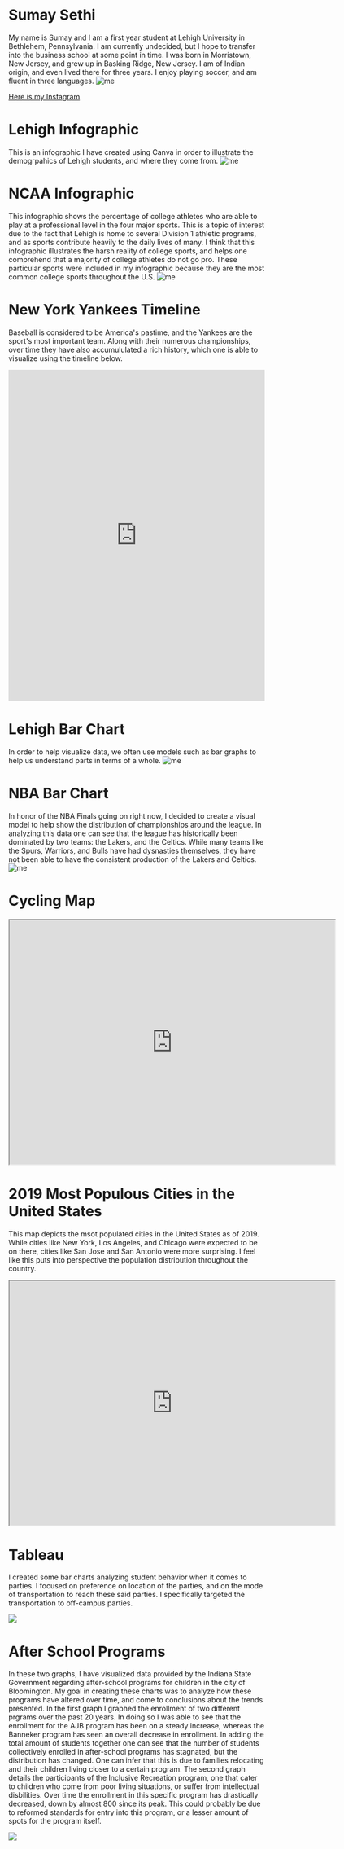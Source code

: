 # Sumay Sethi
  My name is Sumay and I am a first year student at Lehigh University in Bethlehem, Pennsylvania. I am currently undecided, but I hope to transfer into the business school at some point in time. 
  I was born in Morristown, New Jersey, and grew up in Basking Ridge, New Jersey. I am of Indian origin, and even lived there for three years. I enjoy playing soccer, and am fluent in three languages.
![me]()

[Here is my Instagram](https://www.instagram.com/sumaysethi/)

# Lehigh Infographic
  This is an infographic I have created using Canva in order to illustrate the demogrpahics of Lehigh students, and where they come from.
![me](https://github.com/sumaysethi/sumaysethi.github.io/blob/master/Student%20Enrollment%20at%20Lehigh.png?raw=true)

# NCAA Infographic
  This infographic shows the percentage of college athletes who are able to play at a professional level in the four major sports. This is a topic of interest due to the fact that Lehigh is home to several Division 1 athletic programs, and as sports contribute heavily to the daily lives of many. I think that this infographic illustrates the harsh reality of college sports, and helps one comprehend that a majority of college athletes do not go pro. These particular sports were included in my infographic because they are the most common college sports throughout the U.S.
![me](https://github.com/sumaysethi/sumaysethi.github.io/blob/master/Sports.png?raw=true)

# New York Yankees Timeline
  Baseball is considered to be America's pastime, and the Yankees are the sport's most important team. Along with their numerous championships, over time they have also accumululated a rich history, which one is able to visualize using the timeline below.
<iframe src='https://cdn.knightlab.com/libs/timeline3/latest/embed/index.html?source=11SwWfgsCbqs2UtUPoeFHB4QspdgGTypUjneO1lSaG0g&font=Default&lang=en&initial_zoom=2&height=650' width='100%' height='650' webkitallowfullscreen mozallowfullscreen allowfullscreen frameborder='0'></iframe>

# Lehigh Bar Chart
In order to help visualize data, we often use models such as bar graphs to help us understand parts in terms of a whole.
![me](https://github.com/sumaysethi/sumaysethi.github.io/blob/master/Lehigh_2019_Enrollment_Data_Percent_of_Undergraduate_Enrollment_chartbuilder.png?raw=true)

# NBA Bar Chart
In honor of the NBA Finals going on right now, I decided to create a visual model to help show the distribution of championships around the league. In analyzing this data one can see that the league has historically been dominated by two teams: the Lakers, and the Celtics. While many teams like the Spurs, Warriors, and Bulls have had dysnasties themselves, they have not been able to have the consistent production of the Lakers and Celtics.
![me](https://github.com/sumaysethi/sumaysethi.github.io/blob/master/NBA_Championship_Winning_Teams_Percent_of_Championships_Won_chartbuilder.png?raw=true)

# Cycling Map
<iframe src="https://www.google.com/maps/d/u/1/embed?mid=1MZh9vDQZf4Q__CXu92AC0wON2j8qnHPX" width="640" height="480"></iframe>

# 2019 Most Populous Cities in the United States
This map depicts the msot populated cities in the United States as of 2019. While cities like New York, Los Angeles, and Chicago were expected to be on there, cities like San Jose and San Antonio were more surprising. I feel like this puts into perspective the population distribution throughout the country.
<iframe src="https://www.google.com/maps/d/u/1/embed?mid=1GEcjQ2GEfKd6I4ONm9AK047ZRKM9g93_" width="640" height="480"></iframe>

# Tableau
I created some bar charts analyzing student behavior when it comes to parties. I focused on preference on location of the parties, and on the mode of transportation to reach these said parties. I specifically targeted the transportation to off-campus parties.


<div class='tableauPlaceholder' id='viz1604519603634' style='position: relative'><noscript><a href='#'><img alt=' ' src='https:&#47;&#47;public.tableau.com&#47;static&#47;images&#47;Bo&#47;Book1_16045195779450&#47;Dashboard1&#47;1_rss.png' style='border: none' /></a></noscript><object class='tableauViz'  style='display:none;'><param name='host_url' value='https%3A%2F%2Fpublic.tableau.com%2F' /> <param name='embed_code_version' value='3' /> <param name='path' value='views&#47;Book1_16045195779450&#47;Dashboard1?:language=en&amp;:embed=y&amp;:display_count=y&amp;publish=yes' /> <param name='toolbar' value='yes' /><param name='static_image' value='https:&#47;&#47;public.tableau.com&#47;static&#47;images&#47;Bo&#47;Book1_16045195779450&#47;Dashboard1&#47;1.png' /> <param name='animate_transition' value='yes' /><param name='display_static_image' value='yes' /><param name='display_spinner' value='yes' /><param name='display_overlay' value='yes' /><param name='display_count' value='yes' /><param name='language' value='en' /><param name='filter' value='publish=yes' /></object></div><script type='text/javascript'>var divElement = document.getElementById('viz1604519603634');var vizElement = divElement.getElementsByTagName('object')[0];if ( divElement.offsetWidth > 800 ) { vizElement.style.width='1000px';vizElement.style.height='827px';} else if ( divElement.offsetWidth > 500 ) { vizElement.style.width='1000px';vizElement.style.height='827px';} else {vizElement.style.width='100%';vizElement.style.height='827px';var scriptElement = document.createElement('script'); scriptElement.src = 'https://public.tableau.com/javascripts/api/viz_v1.js'; vizElement.parentNode.insertBefore(scriptElement, vizElement); </script>

# After School Programs

  In these two graphs, I have visualized data provided by the Indiana State Government regarding after-school programs for children in the city of Bloomington. My goal in creating these charts was to analyze how these programs have altered over time, and come to conclusions about the trends presented. In the first graph I graphed the enrollment of two different prgrams over the past 20 years. In doing so I was able to see that the enrollment for the AJB program has been on a steady increase, whereas the Banneker program has seen an overall decrease in enrollment. In adding the total amount of students together one can see that the number of students collectively enrolled in after-school programs has stagnated, but the distribution has changed. One can infer that this is due to families relocating and their children living closer to a certain program. The second graph details the participants of the Inclusive Recreation program, one that cater to children who come from poor living situations, or suffer from intellectual disbilities. Over time the enrollment in this specific program has drastically decreased, down by almost 800 since its peak. This could probably be due to reformed standards for entry into this program, or a lesser amount of spots for the program itself.


<div class='tableauPlaceholder' id='viz1605173396647' style='position: relative'><noscript><a href='#'><img alt=' ' src='https:&#47;&#47;public.tableau.com&#47;static&#47;images&#47;Bl&#47;Bloomington&#47;BloomingtonAfterSchoolPrograms&#47;1_rss.png' style='border: none' /></a></noscript><object class='tableauViz'  style='display:none;'><param name='host_url' value='https%3A%2F%2Fpublic.tableau.com%2F' /> <param name='embed_code_version' value='3' /> <param name='site_root' value='' /><param name='name' value='Bloomington&#47;BloomingtonAfterSchoolPrograms' /><param name='tabs' value='no' /><param name='toolbar' value='yes' /><param name='static_image' value='https:&#47;&#47;public.tableau.com&#47;static&#47;images&#47;Bl&#47;Bloomington&#47;BloomingtonAfterSchoolPrograms&#47;1.png' /> <param name='animate_transition' value='yes' /><param name='display_static_image' value='yes' /><param name='display_spinner' value='yes' /><param name='display_overlay' value='yes' /><param name='display_count' value='yes' /><param name='language' value='en' /><param name='filter' value='publish=yes' /></object></div><script type='text/javascript'>var divElement = document.getElementById('viz1605173396647');var vizElement = divElement.getElementsByTagName('object')[0];vizElement.style.width='1016px';vizElement.style.height='991px';var scriptElement = document.createElement('script');scriptElement.src = 'https://public.tableau.com/javascripts/api/viz_v1.js';                    vizElement.parentNode.insertBefore(scriptElement, vizElement);</script>
